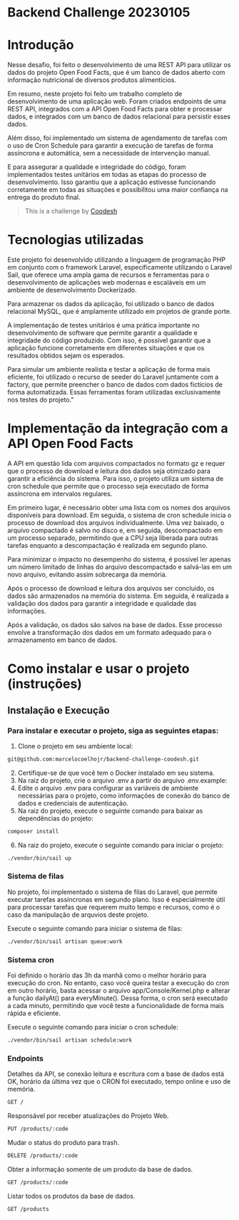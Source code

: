 # Backend Challenge 20230105

# Introdução

Nesse desafio, foi feito o desenvolvimento de uma REST API para utilizar os dados do projeto Open Food Facts, que é um banco de dados aberto com informação nutricional de diversos produtos alimentícios.

Em resumo, neste projeto foi feito um trabalho completo de desenvolvimento de uma aplicação web. Foram criados endpoints de uma REST API, integrados com a API Open Food Facts para obter e processar dados, e integrados com um banco de dados relacional para persistir esses dados.

Além disso, foi implementado um sistema de agendamento de tarefas com o uso de Cron Schedule para garantir a execução de tarefas de forma assíncrona e automática, sem a necessidade de intervenção manual.

E para assegurar a qualidade e integridade do código, foram implementados testes unitários em todas as etapas do processo de desenvolvimento. Isso garantiu que a aplicação estivesse funcionando corretamente em todas as situações e possibilitou uma maior confiança na entrega do produto final.

>  This is a challenge by [Coodesh](https://coodesh.com/)

# Tecnologias utilizadas
Este projeto foi desenvolvido utilizando a linguagem de programação PHP em conjunto com o framework Laravel, especificamente utilizando o Laravel Sail, que oferece uma ampla gama de recursos e ferramentas para o desenvolvimento de aplicações web modernas e escaláveis em um ambiente de desenvolvimento Dockerizado.

Para armazenar os dados da aplicação, foi utilizado o banco de dados relacional MySQL, que é amplamente utilizado em projetos de grande porte.

A implementação de testes unitários é uma prática importante no desenvolvimento de software que permite garantir a qualidade e integridade do código produzido. Com isso, é possível garantir que a aplicação funcione corretamente em diferentes situações e que os resultados obtidos sejam os esperados.

Para simular um ambiente realista e testar a aplicação de forma mais eficiente, foi utilizado o recurso de seeder do Laravel juntamente com a factory, que permite preencher o banco de dados com dados fictícios de forma automatizada. Essas ferramentas foram utilizadas exclusivamente nos testes do projeto."

# Implementação da integração com a API Open Food Facts
A API em questão lida com arquivos compactados no formato gz e requer que o processo de download e leitura dos dados seja otimizado para garantir a eficiência do sistema. Para isso, o projeto utiliza um sistema de cron schedule que permite que o processo seja executado de forma assíncrona em intervalos regulares.

Em primeiro lugar, é necessário obter uma lista com os nomes dos arquivos disponíveis para download. Em seguida, o sistema de cron schedule inicia o processo de download dos arquivos individualmente. Uma vez baixado, o arquivo compactado é salvo no disco e, em seguida, descompactado em um processo separado, permitindo que a CPU seja liberada para outras tarefas enquanto a descompactação é realizada em segundo plano.

Para minimizar o impacto no desempenho do sistema, é possível ler apenas um número limitado de linhas do arquivo descompactado e salvá-las em um novo arquivo, evitando assim sobrecarga da memória. 

Após o processo de download e leitura dos arquivos ser concluído, os dados são armazenados na memória do sistema. Em seguida, é realizada a validação dos dados para garantir a integridade e qualidade das informações.

Após a validação, os dados são salvos na base de dados. Esse processo envolve a transformação dos dados em um formato adequado para o armazenamento em banco de dados.

# Como instalar e usar o projeto (instruções)

## Instalação e Execução

### Para instalar e executar o projeto, siga as seguintes etapas:

1. Clone o projeto em seu ambiente local:
```bash
git@github.com:marcelocoelhojr/backend-challenge-coodesh.git
```
2. Certifique-se de que você tem o Docker instalado em seu sistema.
3. Na raiz do projeto, crie o arquivo .env a partir do arquivo .env.example:
4. Edite o arquivo .env para configurar as variáveis de ambiente necessárias para o projeto, como informações de conexão do banco de dados e credenciais de autenticação.
5. Na raiz do projeto, execute o seguinte comando para baixar as dependências do projeto:
```bash
composer install
```
6. Na raiz do projeto, execute o seguinte comando para iniciar o projeto:
```bash
./vendor/bin/sail up
```
### Sistema de filas
No projeto, foi implementado o sistema de filas do Laravel, que permite executar tarefas assíncronas em segundo plano. Isso é especialmente útil para processar tarefas que requerem muito tempo e recursos, como é o caso da manipulação de arquvios deste projeto.

Execute o seguinte comando para iniciar o sistema de filas:
```bash
./vendor/bin/sail artisan queue:work
```

### Sistema cron
Foi definido o horário das 3h da manhã como o melhor horário para execução do cron. No entanto, caso você queira testar a execução do cron em outro horário, basta acessar o arquivo app/Console/Kernel.php e alterar a função dailyAt() para everyMinute(). Dessa forma, o cron será executado a cada minuto, permitindo que você teste a funcionalidade de forma mais rápida e eficiente.

Execute o seguinte comando para iniciar o cron schedule:
```bash
./vendor/bin/sail artisan schedule:work
```

### Endpoints
Detalhes da API, se conexão leitura e escritura com a base de dados está OK, horário da última vez que o CRON foi executado, tempo online e uso de memória.
```bash
GET /
```
Responsável por receber atualizações do Projeto Web.
```bash
PUT /products/:code 
```
Mudar o status do produto para trash.
```bash
DELETE /products/:code
```
Obter a informação somente de um produto da base de dados.
```bash
GET /products/:code
```
Listar todos os produtos da base de dados.
```bash
GET /products
```